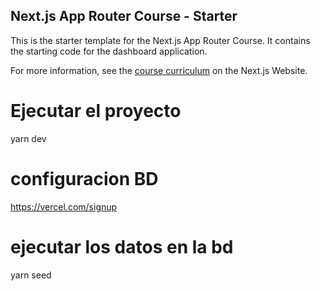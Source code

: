 ## Next.js App Router Course - Starter

This is the starter template for the Next.js App Router Course. It contains the starting code for the dashboard application.

For more information, see the [course curriculum](https://nextjs.org/learn) on the Next.js Website.

# Ejecutar el proyecto 
yarn dev 

# configuracion BD 
https://vercel.com/signup

# ejecutar los datos en la bd 
yarn seed 

